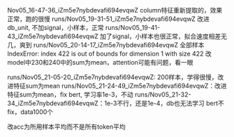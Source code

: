 Nov05_16-47-36_iZm5e7nybdevafi694evqwZ column特征重新提取的，效果正常，跑的很慢
runs/Nov05_19-31-51_iZm5e7nybdevafi694evqwZ 改进db_unit, 不加signal，小样本，正常
runs/Nov05_19-41-43_iZm5e7nybdevafi694evqwZ 加了signal，小样本也很正常，拟合速度相差无几，爽到
runs/Nov05_20-14-17_iZm5e7nybdevafi694evqwZ 全部样本 IndexError: index 422 is out of bounds for dimension 1 with size 422
改 model中230和240中的sum为mean，attention可能有问题，看一眼

runs/Nov05_21-05-20_iZm5e7nybdevafi694evqwZ: 200样本，学得很慢，改进特征sum为mean
runs/Nov05_21-24-49_iZm5e7nybdevafi694evqwZ：改进特征sum为mean，fix bert, 学习率1e-3，不动
runs/Nov05_21-32-34_iZm5e7nybdevafi694evqwZ：1e-3不行，还是1e-4，db也无法学习
bert不fix，data1000个

改acc为所用样本平均而不是所有token平均